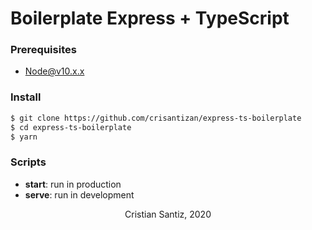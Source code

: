 # Boilerplate Express + TypeScript

### Prerequisites

- Node@v10.x.x

### Install

```bash
$ git clone https://github.com/crisantizan/express-ts-boilerplate
$ cd express-ts-boilerplate
$ yarn
```

### Scripts

- **start**: run in production
- **serve**: run in development

<p align="center">Cristian Santiz, 2020</p>